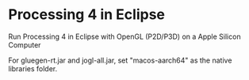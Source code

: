 # Processing 4 in Eclipse
Run Processing 4 in Eclipse with OpenGL (P2D/P3D) on a Apple Silicon Computer

For gluegen-rt.jar and jogl-all.jar, set "macos-aarch64" as the native libraries folder.


